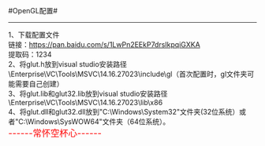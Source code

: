 #OpenGL配置#</br>

----------

1、下载配置文件</br>
链接：https://pan.baidu.com/s/1LwPn2EEkP7drsIkpqiGXKA </br>
提取码：1234</br>
2、将glut.h放到visual studio安装路径\Enterprise\VC\Tools\MSVC\14.16.27023\include\gl（首次配置时，gl文件夹可能需要自己创建）</br>
3、将glut.lib和glut32.lib放到visual studio安装路径\Enterprise\VC\Tools\MSVC\14.16.27023\lib\x86</br>
4、将glut.dll和glut32.dll放到"C:\Windows\System32"文件夹(32位系统）或者"C:\Windows\SysWOW64"文件夹（64位系统）。</br>
<font size=4 color=red>
------常怀空杯心------
</font>